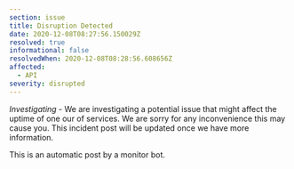 ```yaml
---
section: issue
title: Disruption Detected
date: 2020-12-08T08:27:56.150029Z
resolved: true
informational: false
resolvedWhen: 2020-12-08T08:28:56.608656Z
affected:
  - API
severity: disrupted
---
```

*Investigating* - We are investigating a potential issue that might affect the uptime of one our of services. We are sorry for any inconvenience this may cause you. This incident post will be updated once we have more information.

This is an automatic post by a monitor bot.
        